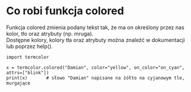 # Co robi funkcja colored  
Funkcja colored zmienia podany tekst tak, że ma on określony przez nas kolor, tło oraz atrybuty (np. mruga).  
Dostępne kolory, kolory tła oraz atrybuty można znaleźć w dokumentacji lub poprzez help().  

```
import termcolor

x = termcolor.colored("Damian", color="yellow", on_color="on_cyan", attrs=["blink"])
print(x)       # słowo "Damian" napisane na żółto na cyjanowym tle, murgające
```
